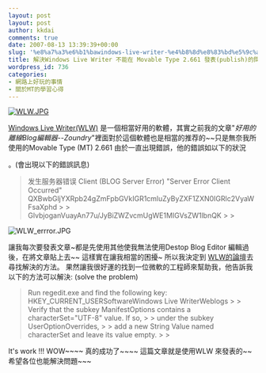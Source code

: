 ```yaml
---
layout: post
layout: post
author: kkdai
comments: true
date: 2007-08-13 13:39:39+00:00
slug: '%e8%a7%a3%e6%b1%bawindows-live-writer-%e4%b8%8d%e8%83%bd%e5%9c%a8-movable-type-2661-%e7%99%bc%e8%a1%a8publish%e7%9a%84%e5%95%8f%e9%a1%8c'
title: 解決Windows Live Writer 不能在 Movable Type 2.661 發表(publish)的問題
wordpress_id: 736
categories:
- 網路上好玩的事情
- 關於MT的學習心得
---
```


[![WLW.JPG](http://farm2.static.flickr.com/1313/1052177325_9dcd1d232c.jpg)](http://www.flickr.com/photos/27643002@N00/1052177325/)

[Windows Live Writer(WLW)](http://windowslivewriter.spaces.live.com/) 是一個相當好用的軟體，其實之前我的文章"_好用的離線Blog編輯器--Zoundry_"裡面對於這個軟體也是相當的推荐的~~只是無奈我所使用的Movable Type (MT) 2.661 由於一直出現錯誤，他的錯誤如以下的狀況


<!-- more -->
 

。(會出現以下的錯誤訊息)  

<blockquote>发生服务器错误 Client (BLOG Server Error) "Server Error Client Occurred"  
QXBwbGljYXRpb24gZmFpbGVkIGR1cmluZyByZXF1ZXN0IGRlc2VyaWFsaXphd
> 
> GlvbjoganVuayAn77u/JyBiZWZvcmUgWE1MIGVsZW1lbnQK
> 
> </blockquote>

![WLW_errror.JPG](http://farm2.static.flickr.com/1220/935887977_f16bbd1ebc.jpg)  

讓我每次要發表文章~都是先使用其他使我無法使用Destop Blog Editor 編輯過後，在將文章貼上去~~ 這樣實在讓我相當的困擾~ 所以我決定到 [WLW的論壇](http://groups.msn.com/windowslivewriter/generaltopics.msnw?action=get_threads)去尋找解決的方法。 果然讓我很好運的找到一位微軟的工程師來幫助我，他告訴我以下的方法可以解決: (solve the problem)

<blockquote>Run regedit.exe and find the following key: HKEY_CURRENT_USERSoftwareWindows Live WriterWeblogs<your-blog-id>
> 
> Verify that the subkey ManifestOptions contains a characterSet="UTF-8" value. If so, 
> 
> under the subkey UserOptionOverrides, 
> 
> add a new String Value named characterSet and leave its value empty.
> 
> </blockquote>

It's work !!! WOW~~~~ 真的成功了~~~~ 這篇文章就是使用WLW 來發表的~~ 希望各位也能解決問題~~~
